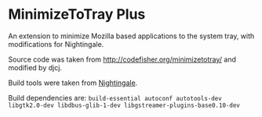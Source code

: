 MinimizeToTray Plus
===================

An extension to minimize Mozilla based applications to the system tray, with modifications for Nightingale.

Source code was taken from http://codefisher.org/minimizetotray/ and modified by djcj.

Build tools were taken from [Nightingale](https://github.com/nightingale-media-player/nightingale-hacking).

Build dependencies are: `build-essential autoconf autotools-dev libgtk2.0-dev libdbus-glib-1-dev libgstreamer-plugins-base0.10-dev`
